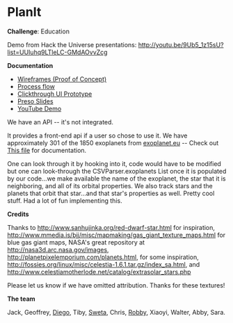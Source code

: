 PlanIt
======
<b>Challenge</b>: Education

Demo from Hack the Universe presentations: http://youtu.be/9Ub5_1z15sU?list=UUIuhq9LTleLC-GMdAOvvZcg

<b>Documentation</b>

<ul>
  <li><a href="https://drive.google.com/a/nyu.edu/file/d/0BzC7ykt2a_4SNks4bC1fS0RmSU0/view?usp=sharing">Wireframes (Proof of Concept)</a></li>
  <li><a href="https://docs.google.com/document/d/1NRsV8z4PRxQyj5KXDFJ7u6r6H8IYyU4FPS8bEOQhfeU/edit?usp=sharing_eid">Process flow</a></li>
  <li><a href="http://invis.io/S91NQTD7Z">Clickthrough UI Prototype</a></li>
  <li><a href="https://drive.google.com/file/d/0BzC7ykt2a_4STGdkcDh6RFNYSDg/view?usp=sharing">Preso Slides</a></li>
  <li><a href="https://www.youtube.com/watch?v=1kZKCn-b1EA">YouTube Demo</a></li>
</ul>

We have an API -- it's not integrated.

It provides a front-end api if a user so chose to use it. We have approximately 301 of the 1850 exoplanets from <a href="http://exoplanet.eu/catalog">exoplanet.eu</a> -- Check out <a href="https://github.com/geoffryan/PlanIt/blob/master/Assets/Scripts/CSVParser.cs">This file</a> for documentation.

One can look through it by hooking into it, code would have to be modified but one can look-through the CSVParser.exoplanets List once it is populated by our code...we make available the name of the exoplanet, the star that it is neighboring, and all of its orbital properties. We also track stars and the planets that orbit that star...and that star's properties as well. Pretty cool stuff. Had a lot of fun implementing this. 


<b>Credits</b>

Thanks to http://www.sanhujinka.org/red-dwarf-star.html for inspiration, http://www.mmedia.is/bjj/misc/mapmaking/gas_giant_texture_maps.html for blue gas giant maps,
NASA's great repository at http://nasa3d.arc.nasa.gov/images,
http://planetpixelemporium.com/planets.html, for some inspiration, 
http://fossies.org/linux/misc/celestia-1.6.1.tar.gz/index_sa.html, and
http://www.celestiamotherlode.net/catalog/extrasolar_stars.php

Please let us know if we have omitted attribution. Thanks for these textures!

<b>The team</b>

Jack, Geoffrey, <a href ="http://diegozaks.com">Diego</a>, Tiby, <a href="www.teletechnophiliac.com">Sweta</a>, Chris, <a href="http://robby.oconnor.ninja">Robby</a>, Xiaoyi, Walter, Abby, Sara.
